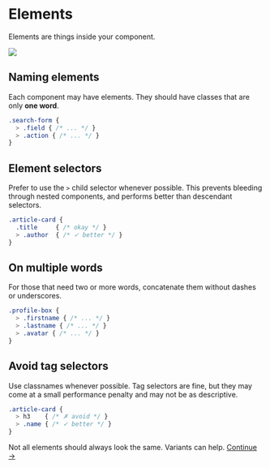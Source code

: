 # Elements

Elements are things inside your component.

![](images/component-elements.png)

## Naming elements
Each component may have elements. They should have classes that are only **one word**.

```scss
.search-form {
  > .field { /* ... */ }
  > .action { /* ... */ }
}
```

## Element selectors
Prefer to use the `>` child selector whenever possible. This prevents bleeding through nested components, and performs better than descendant selectors.

```scss
.article-card {
  .title     { /* okay */ }
  > .author  { /* ✓ better */ }
}
```

## On multiple words
For those that need two or more words, concatenate them without dashes or underscores.

```scss
.profile-box {
  > .firstname { /* ... */ }
  > .lastname { /* ... */ }
  > .avatar { /* ... */ }
}
```

## Avoid tag selectors
Use classnames whenever possible. Tag selectors are fine, but they may come at a small performance penalty and may not be as descriptive.

```scss
.article-card {
  > h3    { /* ✗ avoid */ }
  > .name { /* ✓ better */ }
}
```

Not all elements should always look the same. Variants can help.
[Continue →](variants.md)
<!-- {p:.pull-box} -->
